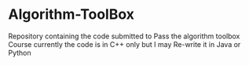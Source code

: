# Algorithm-ToolBox
Repository containing the code submitted to Pass the algorithm toolbox Course
currently the code is in C++ only but I may Re-write it in Java or Python
